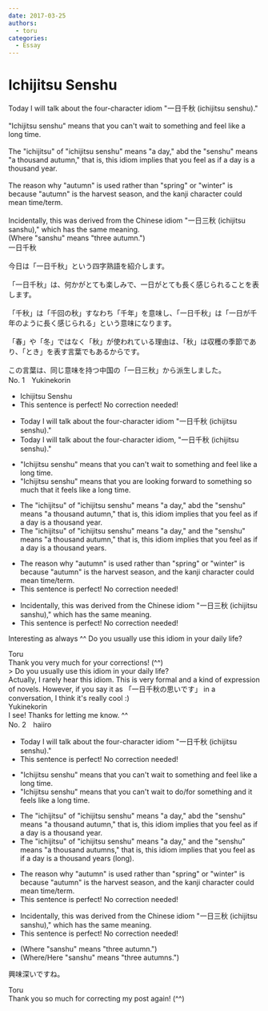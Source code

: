 ```yaml
---
date: 2017-03-25
authors:
  - toru
categories:
  - Essay
---
```


<h1 id="subject_show">Ichijitsu Senshu</h1>
<div class="date" hidden>Mar 25, 2017 12:47</div>
<div id="post"><div id="body_show_ori">
Today I will talk about the four-character idiom "一日千秋 (ichijitsu senshu)."<br/><br/>"Ichijitsu senshu" means that you can't wait to something and feel like a long time.<br/><br/>The "ichijitsu" of "ichijitsu senshu" means "a day," abd the "senshu" means "a thousand autumn," that is, this idiom implies that you feel as if a day is a thousand year.<br/><br/>The reason why "autumn" is used rather than "spring" or "winter" is because "autumn" is the harvest season, and the kanji character could mean time/term. <br/><br/>Incidentally, this was derived from the Chinese idiom "一日三秋 (ichijitsu sanshu)," which has the same meaning.<br/>(Where "sanshu" means "three autumn.")
</div></div>

<!-- more -->

<div id="post_ja"><div id="body_show_mo">
一日千秋<br/><br/>今日は「一日千秋」という四字熟語を紹介します。<br/><br/>「一日千秋」は、何かがとても楽しみで、一日がとても長く感じられることを表します。<br/><br/>「千秋」は「千回の秋」すなわち「千年」を意味し、「一日千秋」は「一日が千年のように長く感じられる」という意味になります。<br/><br/>「春」や「冬」ではなく「秋」が使われている理由は、「秋」は収穫の季節であり、「とき」を表す言葉でもあるからです。<br/><br/>この言葉は、同じ意味を持つ中国の「一日三秋」から派生しました。
</div></div>
<div id="block"><div class="first_name"> No. 1　<span class="just_name">Yukinekorin</span></div><div id="block2">
<ul class="correction_field">
<li class="incorrect">Ichijitsu Senshu</li>
<li class="corrected perfect">This sentence is perfect! No correction needed!</li>
</ul>
<ul class="correction_field">
<li class="incorrect">Today I will talk about the four-character idiom "一日千秋 (ichijitsu senshu)."</li>
<li class="corrected correct">
Today I will talk about the four-character idiom<span class="f_blue">,</span> "一日千秋 (ichijitsu senshu)."
</li>
</ul>
<ul class="correction_field">
<li class="incorrect">"Ichijitsu senshu" means that you can't wait to something and feel like a long time.</li>
<li class="corrected correct">
"Ichijitsu senshu" means that <span class="f_blue">you are looking forward to something so much that it feels </span>like a long time.
</li>
</ul>
<ul class="correction_field">
<li class="incorrect">The "ichijitsu" of "ichijitsu senshu" means "a day," abd the "senshu" means "a thousand autumn," that is, this idiom implies that you feel as if a day is a thousand year.</li>
<li class="corrected correct">
The "ichijitsu" of "ichijitsu senshu" means "a day," <span class="f_blue">and</span> the "senshu" means "a thousand autumn," that is, this idiom implies that you feel as if a day is a thousand <span class="f_blue">years</span>.
</li>
</ul>
<ul class="correction_field">
<li class="incorrect">The reason why "autumn" is used rather than "spring" or "winter" is because "autumn" is the harvest season, and the kanji character could mean time/term.</li>
<li class="corrected perfect">This sentence is perfect! No correction needed!</li>
</ul>
<ul class="correction_field">
<li class="incorrect">Incidentally, this was derived from the Chinese idiom "一日三秋 (ichijitsu sanshu)," which has the same meaning.</li>
<li class="corrected perfect">This sentence is perfect! No correction needed!</li>
</ul>
<p class="comment_small">
 Interesting as always ^^ Do you usually use this idiom in your daily life?
</p>

</div><div class="name"><span class="just_name">Toru</span><br>
Thank you very much for your corrections! (^^)<br/>&gt; Do you usually use this idiom in your daily life?<br/>Actually, I rarely hear this idiom. This is very formal and a kind of expression of novels. However, if you say it as 「一日千秋の思いです」 in a conversation, I think it's really cool :)
</div>
<div class="name"><span class="just_name">Yukinekorin</span><br>
I see! Thanks for letting me know. ^^
</div>
</div>
<div id="block"><div class="first_name"> No. 2　<span class="just_name">haiiro</span></div><div id="block2">
<ul class="correction_field">
<li class="incorrect">Today I will talk about the four-character idiom "一日千秋 (ichijitsu senshu)."</li>
<li class="corrected perfect">This sentence is perfect! No correction needed!</li>
</ul>
<ul class="correction_field">
<li class="incorrect">"Ichijitsu senshu" means that you can't wait to something and feel like a long time.</li>
<li class="corrected correct">
"Ichijitsu senshu" means that you can't wait <span class="f_blue">to do/for</span> something and <span class="f_blue">it </span>feel<span class="f_blue">s</span> like a long time.
</li>
</ul>
<ul class="correction_field">
<li class="incorrect">The "ichijitsu" of "ichijitsu senshu" means "a day," abd the "senshu" means "a thousand autumn," that is, this idiom implies that you feel as if a day is a thousand year.</li>
<li class="corrected correct">
The "ichijitsu" of "ichijitsu senshu" means "a day," a<span class="f_blue">n</span>d the "senshu" means "a thousand autumn<span class="f_blue">s</span>," that is, this idiom implies that you feel as if a day is a thousand year<span class="f_blue">s (long)</span>.
</li>
</ul>
<ul class="correction_field">
<li class="incorrect">The reason why "autumn" is used rather than "spring" or "winter" is because "autumn" is the harvest season, and the kanji character could mean time/term.</li>
<li class="corrected perfect">This sentence is perfect! No correction needed!</li>
</ul>
<ul class="correction_field">
<li class="incorrect">Incidentally, this was derived from the Chinese idiom "一日三秋 (ichijitsu sanshu)," which has the same meaning.</li>
<li class="corrected perfect">This sentence is perfect! No correction needed!</li>
</ul>
<ul class="correction_field">
<li class="incorrect">(Where "sanshu" means "three autumn.")</li>
<li class="corrected correct">
(Where/<span class="f_blue">Here </span>"sanshu" means "three autumn<span class="f_blue">s</span>.")
</li>
</ul>
<p class="comment_small">
 興味深いですね。
</p>

</div><div class="name"><span class="just_name">Toru</span><br>
Thank you so much for correcting my post again! (^^)
</div>
</div>
